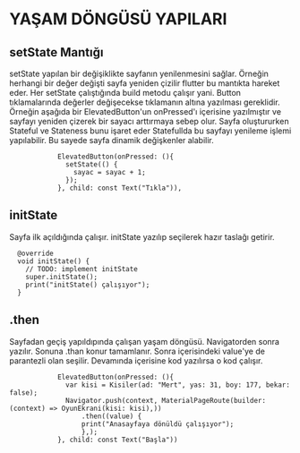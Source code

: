 # YAŞAM DÖNGÜSÜ YAPILARI
## setState Mantığı
setState yapılan bir değişiklikte sayfanın yenilenmesini sağlar. Örneğin herhangi bir değer değişti sayfa yeniden çizilir flutter bu mantıkta hareket eder. Her setState çalıştığında build metodu çalışır yani. Button tıklamalarında değerler değişecekse tıklamanın altına yazılması gereklidir. Örneğin aşağıda bir ElevatedButton'un onPressed'ı içerisine yazılmıştır ve sayfayı yeniden çizerek bir sayacı arttırmaya sebep olur. Sayfa oluştururken Stateful ve Stateness bunu işaret eder Statefullda bu sayfayı yenileme işlemi yapılabilir. Bu sayede sayfa dinamik değişkenler alabilir.
```
            ElevatedButton(onPressed: (){
              setState(() {
                sayac = sayac + 1;
              });
            }, child: const Text("Tıkla")),
```
## initState
Sayfa ilk açıldığında çalışır. initState yazılıp seçilerek hazır taslağı getirir.
```
  @override
  void initState() {
    // TODO: implement initState
    super.initState();
    print("initState() çalışıyor");
  }
```
## .then
Sayfadan geçiş yapıldıpında çalışan yaşam döngüsü. Navigatorden sonra yazılır. Sonuna .than konur tamamlanır. Sonra içerisindeki value'ye de parantezli olan seşilir. Devamında içerisine kod yazılırsa o kod çalışır.
```
            ElevatedButton(onPressed: (){
              var kisi = Kisiler(ad: "Mert", yas: 31, boy: 177, bekar: false);
              Navigator.push(context, MaterialPageRoute(builder: (context) => OyunEkrani(kisi: kisi),))
                  .then((value) {
                  print("Anasayfaya dönüldü çalışıyor");
                  },);
            }, child: const Text("Başla"))
```
